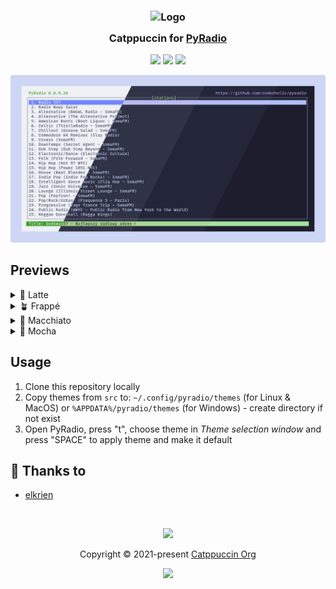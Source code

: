 <h3 align="center">
	<img src="https://raw.githubusercontent.com/catppuccin/catppuccin/main/assets/logos/exports/1544x1544_circle.png" width="100" alt="Logo"/><br/>
	<img src="https://raw.githubusercontent.com/catppuccin/catppuccin/main/assets/misc/transparent.png" height="30" width="0px"/>
	Catppuccin for <a href="https://github.com/coderholic/pyradio/">PyRadio</a>
	<img src="https://raw.githubusercontent.com/catppuccin/catppuccin/main/assets/misc/transparent.png" height="30" width="0px"/>
</h3>

<p align="center">
    <a href="https://github.com/catppuccin/pyradio/stargazers"><img src="https://img.shields.io/github/stars/catppuccin/pyradio?colorA=363a4f&colorB=b7bdf8&style=for-the-badge"></a>
    <a href="https://github.com/catppuccin/pyradio/issues"><img src="https://img.shields.io/github/issues/catppuccin/pyradio?colorA=363a4f&colorB=f5a97f&style=for-the-badge"></a>
    <a href="https://github.com/catppuccin/pyradio/contributors"><img src="https://img.shields.io/github/contributors/catppuccin/pyradio?colorA=363a4f&colorB=a6da95&style=for-the-badge"></a>
</p>

<p align="center">
  <img src="https://raw.githubusercontent.com/catppuccin/pyradio/main/assets/pyradio.png"/>
</p>

## Previews

<details>
<summary>🌻 Latte</summary>
  <img src="https://raw.githubusercontent.com/catppuccin/pyradio/main/assets/pyradio-latte.png"/>
</details>
<details>
<summary>🪴 Frappé</summary>
  <img src="https://raw.githubusercontent.com/catppuccin/pyradio/main/assets/pyradio-frappe.png"/>
</details>
<details>
<summary>🌺 Macchiato</summary>
  <img src="https://raw.githubusercontent.com/catppuccin/pyradio/main/assets/pyradio-macchiato.png"/>
</details>
<details>
<summary>🌿 Mocha</summary>
  <img src="https://raw.githubusercontent.com/catppuccin/pyradio/main/assets/pyradio-mocha.png"/>
</details>

## Usage

1. Clone this repository locally
2. Copy themes from `src` to: `~/.config/pyradio/themes` (for Linux & MacOS) or `%APPDATA%/pyradio/themes` (for Windows) - create directory if not exist
3. Open PyRadio, press "t", choose theme in *Theme selection window* and press "SPACE" to apply theme and make it default

## 💝 Thanks to

- [elkrien](https://github.com/elkrien)

&nbsp;

<p align="center"><img src="https://raw.githubusercontent.com/catppuccin/catppuccin/main/assets/footers/gray0_ctp_on_line.svg?sanitize=true" /></p>
<p align="center">Copyright &copy; 2021-present <a href="https://github.com/catppuccin" target="_blank">Catppuccin Org</a>
<p align="center"><a href="https://github.com/catppuccin/catppuccin/blob/main/LICENSE"><img src="https://img.shields.io/static/v1.svg?style=for-the-badge&label=License&message=MIT&logoColor=d9e0ee&colorA=363a4f&colorB=b7bdf8"/></a></p>
